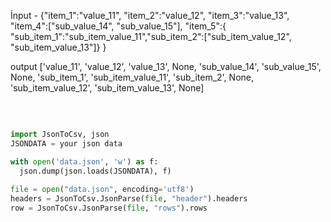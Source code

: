 
İnput - {"item_1":"value_11",
   "item_2":"value_12",
   "item_3":"value_13",
   "item_4":["sub_value_14", "sub_value_15"],   "item_5":{       "sub_item_1":"sub_item_value_11","sub_item_2":["sub_item_value_12", "sub_item_value_13"]} }

output ['value_11', 'value_12', 'value_13', None, 'sub_value_14', 'sub_value_15', None, 'sub_item_1', 'sub_item_value_11', 'sub_item_2', None, 'sub_item_value_12', 'sub_item_value_13', None]

<br>

```python

import JsonToCsv, json
JSONDATA = your json data

with open('data.json', 'w') as f:
  json.dump(json.loads(JSONDATA), f)
   
file = open("data.json", encoding='utf8')
headers = JsonToCsv.JsonParse(file, "header").headers
row = JsonToCsv.JsonParse(file, "rows").rows
```

